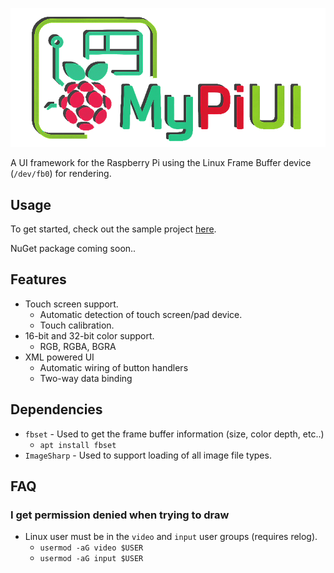 ![Logo](.github/assets/logo.png)

A UI framework for the Raspberry Pi using the Linux Frame Buffer device (`/dev/fb0`) for rendering.

## Usage
To get started, check out the sample project [here](./MyPiUI.Sample).

NuGet package coming soon..

## Features
- Touch screen support.
  - Automatic detection of touch screen/pad device.
  - Touch calibration.
- 16-bit and 32-bit color support.
  - RGB, RGBA, BGRA
- XML powered UI
  - Automatic wiring of button handlers
  - Two-way data binding

## Dependencies
- `fbset` - Used to get the frame buffer information (size, color depth, etc..)
  - `apt install fbset`
- `ImageSharp` - Used to support loading of all image file types.

## FAQ
### I get permission denied when trying to draw
- Linux user must be in the `video` and `input` user groups (requires relog).
  - `usermod -aG video $USER`
  - `usermod -aG input $USER`